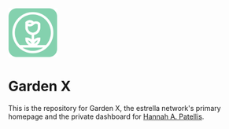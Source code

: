 <img src="public/garden-x.png" height="100">

# Garden X

This is the repository for Garden X, the estrella network's primary homepage and the private dashboard for [Hannah A. Patellis](https://hannahap.com/).
